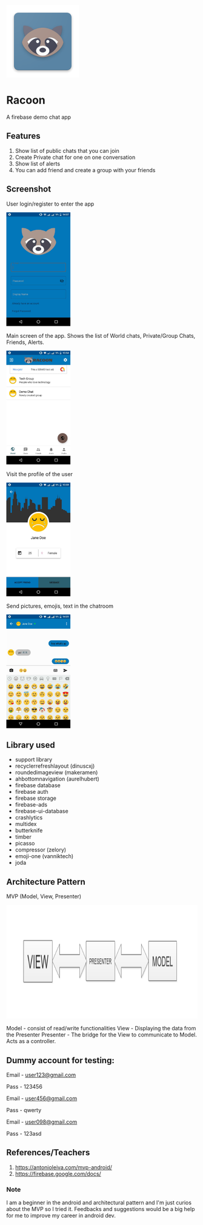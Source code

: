 <img src="https://github.com/adrianseraspi12/Racoon/blob/master/app/src/main/res/mipmap-xxxhdpi/racoon_launcher.png" alt="logo" />

# Racoon
A firebase demo chat app

## Features
1. Show list of public chats that you can join
2. Create Private chat for one on one conversation
3. Show list of alerts
4. You can add friend and create a group with your friends

## Screenshot
User login/register to enter the app

<img src="https://github.com/adrianseraspi12/Racoon/blob/master/Screenshot/login_screen.jpg" alt="login" height="300px" />

Main screen of the app. Shows the list of World chats, Private/Group Chats, Friends, Alerts.


<img src="https://github.com/adrianseraspi12/Racoon/blob/master/Screenshot/public_chat.jpg" alt="login" height="300px" />

Visit the profile of the user

<img src="https://github.com/adrianseraspi12/Racoon/blob/master/Screenshot/visit_profile.jpg" alt="profile" height="300px" />

Send pictures, emojis, text in the chatroom

<img src="https://github.com/adrianseraspi12/Racoon/blob/master/Screenshot/chats_with_emojis.jpg" alt="profile" height="300px" />

## Library used
- support library
- recyclerrefreshlayout (dinuscxj)
- roundedimageview (makeramen)
- ahbottomnavigation (aurelhubert)
- firebase database
- firebase auth
- firebase storage
- firebase-ads
- firebase-ui-database
- crashlytics
- multidex
- butterknife
- timber
- picasso
- compressor (zelory)
- emoji-one (vanniktech)
- joda

## Architecture Pattern
MVP (Model, View, Presenter)

<img src="https://github.com/adrianseraspi12/Racoon/blob/master/mvp.png" alt="profile" height="300px" />

Model - consist of read/write functionalities
View - Displaying the data from the Presenter
Presenter - The bridge for the View to communicate to Model. Acts as a controller.

## Dummy account for testing:
Email - user123@gmail.com

Pass - 123456

Email - user456@gmail.com

Pass - qwerty


Email - user098@gmail.com

Pass - 123asd

## References/Teachers
1. https://antonioleiva.com/mvp-android/
2. https://firebase.google.com/docs/

### Note
I am a beginner in the android and architectural pattern and I'm just curios about the MVP 
so I tried it. Feedbacks and suggestions would be a big help for me to improve my career in android dev.
